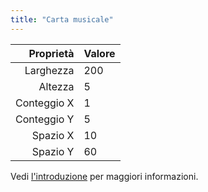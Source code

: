```yaml
---
title: "Carta musicale"
---
```


|   Proprietà | Valore |
| -----------:|:------ |
|   Larghezza | 200    |
|     Altezza | 5      |
| Conteggio X | 1      |
| Conteggio Y | 5      |
|    Spazio X | 10     |
|    Spazio Y | 60     |

Vedi [l'introduzione](intro) per maggiori informazioni.
